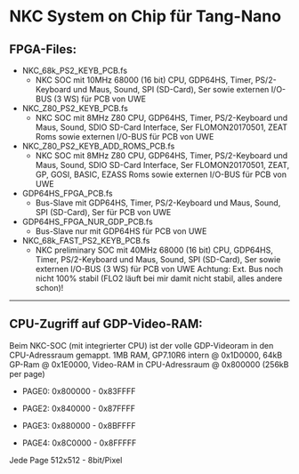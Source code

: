 # NKC System on Chip für Tang-Nano

## FPGA-Files:
- NKC_68k_PS2_KEYB_PCB.fs
   - NKC SOC mit 10MHz 68000 (16 bit) CPU, GDP64HS, Timer, PS/2-Keyboard und Maus, Sound, SPI (SD-Card), Ser
     sowie externen I/O-BUS (3 WS) für PCB von UWE
- NKC_Z80_PS2_KEYB_PCB.fs
   - NKC SOC mit 8MHz Z80 CPU, GDP64HS, Timer, PS/2-Keyboard und Maus, Sound, SDIO SD-Card Interface, Ser
     FLOMON20170501, ZEAT Roms sowie externen I/O-BUS für PCB von UWE
- NKC_Z80_PS2_KEYB_ADD_ROMS_PCB.fs
   - NKC SOC mit 8MHz Z80 CPU, GDP64HS, Timer, PS/2-Keyboard und Maus, Sound, SDIO SD-Card Interface, Ser
     FLOMON20170501, ZEAT, GP, GOSI, BASIC, EZASS Roms sowie externen I/O-BUS für PCB von UWE
- GDP64HS_FPGA_PCB.fs
   - Bus-Slave mit GDP64HS, Timer, PS/2-Keyboard und Maus, Sound, SPI (SD-Card), Ser
     für PCB von UWE
- GDP64HS_FPGA_NUR_GDP_PCB.fs
   - Bus-Slave nur mit GDP64HS
     für PCB von UWE
-  NKC_68k_FAST_PS2_KEYB_PCB.fs
   - NKC preliminary SOC mit 40MHz 68000 (16 bit) CPU, GDP64HS, Timer, PS/2-Keyboard und Maus, Sound, SPI (SD-Card), Ser
     sowie externen I/O-BUS (3 WS) für PCB von UWE
     Achtung: Ext. Bus noch nicht 100% stabil (FLO2 läuft bei mir damit nicht stabil, alles andere schon)!

*****************************
## CPU-Zugriff auf GDP-Video-RAM:

Beim NKC-SOC (mit integrierter CPU) ist der volle GDP-Videoram in den CPU-Adressraum gemappt.
1MB RAM, GP7.10R6 intern @ 0x1D0000, 64kB GP-Ram @ 0x1E0000, Video-RAM in CPU-Adressraum @ 0x800000 (256kB per page)

- PAGE0: 0x800000 -  0x83FFFF

- PAGE2: 0x840000 -  0x87FFFF

- PAGE3: 0x880000 -  0x8BFFFF

- PAGE4: 0x8C0000 -  0x8FFFFF

Jede Page 512x512 - 8bit/Pixel
